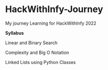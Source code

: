 # HackWithInfy-Journey
My journey Learning for HackWithInfy 2022

**Syllabus**

Linear and Binary Search

Complexity and Big O Notation

Linked Lists using Python Classes
